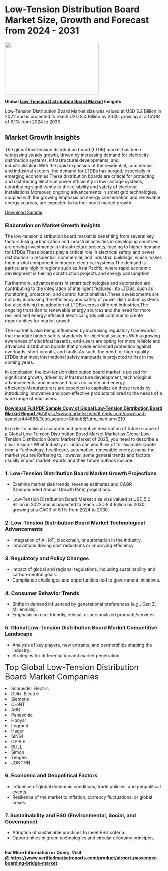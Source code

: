 <H1>Low-Tension Distribution Board Market Size, Growth and Forecast from 2024 - 2031</H1><img class="aligncenter size-medium wp-image-584254" src="https://thirdeyenews.in/wp-content/uploads/2024/09/Global-Market-Research-300x168.jpeg" alt="" width="300" height="168" /><p><strong>Global&nbsp;<a href="https://www.marketsizeandtrends.com/download-sample/444666/?utm_source=Github8j?utm_medium=219">Low-Tension Distribution Board Market</a> Insights</strong></p><p>Low-Tension Distribution Board Market size was valued at USD 5.2 Billion in 2022 and is projected to reach USD 8.4 Billion by 2030, growing at a CAGR of 6.1% from 2024 to 2030.</p><p><h2>Market Growth Insights</h2> <p>The global low-tension distribution board (LTDB) market has been witnessing steady growth, driven by increasing demand for electricity distribution systems, infrastructural developments, and industrialization.With the rapid expansion of the residential, commercial, and industrial sectors, the demand for LTDBs has surged, especially in emerging economies.These distribution boards are critical for protecting and distributing electrical power efficiently in low-voltage systems, contributing significantly to the reliability and safety of electrical installations.Moreover, ongoing advancements in smart grid technologies, coupled with the growing emphasis on energy conservation and renewable energy sources, are expected to further boost market growth.</p> <p><a href="sample-download-link">Download Sample</a></p> <h3>Elaboration on Market Growth Insights</h3> <p>The low-tension distribution board market is benefiting from several key factors.Rising urbanization and industrial activities in developing countries are driving investments in infrastructure projects, leading to higher demand for LTDBs.These boards play a critical role in electrical safety and power distribution in residential, commercial, and industrial buildings, which makes them a vital component in modern electrical systems.The demand is particularly high in regions such as Asia Pacific, where rapid economic development is fueling construction projects and energy consumption.</p> <p>Furthermore, advancements in smart technologies and automation are contributing to the integration of intelligent features into LTDBs, such as monitoring, protection, and control functionalities.These developments are not only increasing the efficiency and safety of power distribution systems but also driving the adoption of LTDBs across different industries.The ongoing transition to renewable energy sources and the need for more resilient and energy-efficient electrical grids will continue to create opportunities for market growth.</p> <p>The market is also being influenced by increasing regulatory frameworks that mandate higher safety standards for electrical systems.With a growing awareness of electrical hazards, end-users are opting for more reliable and advanced distribution boards that provide enhanced protection against overloads, short circuits, and faults.As such, the need for high-quality LTDBs that meet international safety standards is projected to rise in the coming years.</p> <p>In conclusion, the low-tension distribution board market is poised for significant growth, driven by infrastructure development, technological advancements, and increased focus on safety and energy efficiency.Manufacturers are expected to capitalize on these trends by introducing innovative and cost-effective products tailored to the needs of a wide range of end-users.</p> <p><a href="get-more-link"></p><p><span class=""><strong>Download Full PDF Sample Copy of Global Low-Tension Distribution Board Market Report</strong> @ <a href="https://www.marketsizeandtrends.com/download-sample/444666/?utm_source=Github8j?utm_medium=219" target="_blank">https://www.marketsizeandtrends.com/download-sample/444666/?utm_source=Github8j?utm_medium=219</a></span></p><p>In order to make an accurate and perceptive description of future scope of a Global&nbsp;Low-Tension Distribution Board Market Market as Global&nbsp;Low-Tension Distribution Board Market Market of 2025, you need to describe a clear Vision &ndash; What Industry or Linda can you think of for example: Quote from a Technology, healthcare, automotive, renewable energy, name the market you are Reffering to.However, some general trends and factors usually impact market reports and their future outlook include:</p><h3>1.&nbsp;<strong>Low-Tension Distribution Board Market Growth Projections</strong></h3><ul><li>Examine market size trends, revenue estimates and CAGR (Compounded Annual Growth Rate) projections.</li><li><p>Low-Tension Distribution Board Market size was valued at USD 5.2 Billion in 2022 and is projected to reach USD 8.4 Billion by 2030, growing at a CAGR of 6.1% from 2024 to 2030.</p></li></ul><h3>2.&nbsp;<strong>Low-Tension Distribution Board Market Technological Advancements</strong></h3><ul><li>Integration of AI, IoT, blockchain, or automation in the industry.</li><li>Innovations driving cost reductions or improving efficiency.</li></ul><h3>3.&nbsp;<strong>Regulatory and Policy Changes</strong></h3><ul><li>Impact of global and regional regulations, including sustainability and carbon-neutral goals.</li><li>Compliance challenges and opportunities tied to government initiatives.</li></ul><h3>4.&nbsp;<strong>Consumer Behavior Trends</strong></h3><ul><li>Shifts in demand influenced by generational preferences (e.g., Gen Z, Millennials).</li><li>Emphasis on eco-friendly, ethical, or personalized products/services.</li></ul><h3>5.&nbsp;<strong>Global Low-Tension Distribution Board Market Competitive Landscape</strong></h3><ul><li>Analysis of key players, new entrants, and partnerships shaping the industry.</li><li>Strategies for differentiation and market penetration.</li></ul><p data-pm-slice="1 1 []"><span style="color: inherit; font-family: inherit; font-size: 25px;">Top Global Low-Tension Distribution Board Market Companies</span></p><div class="" data-test-id=""><p><li>Schneider Electric</li><li> Delixi Electric</li><li> Siemens</li><li> CHiNT</li><li> ABB</li><li> Panasonic</li><li> Honyar</li><li> Legrand</li><li> Hager</li><li> SINGI</li><li> OPPLE</li><li> BULL</li><li> Simon</li><li> Tengen</li><li> JONCHN</li></p></div><h3>6.&nbsp;<strong>Economic and Geopolitical Factors</strong></h3><ul><li>Influence of global economic conditions, trade policies, and geopolitical events.</li><li>Resilience of the market to inflation, currency fluctuations, or global crises.</li></ul><h3>7.&nbsp;<strong>Sustainability and ESG (Environmental, Social, and Governance)</strong></h3><ul><li>Adoption of sustainable practices to meet ESG criteria.</li><li>Opportunities in green technologies and circular economy principles.</li></ul><h2><strong style="font-size: 14px;">For More Information or Query, Visit @&nbsp;</strong><a style="background-color: #ffffff; font-size: 14px;" href="https://www.marketsizeandtrends.com/report/low-tension-distribution-board-market/" target="_blank">https://www.verifiedmarketreports.com/product/airport-passenger-boarding-bridge-market</a></h2>